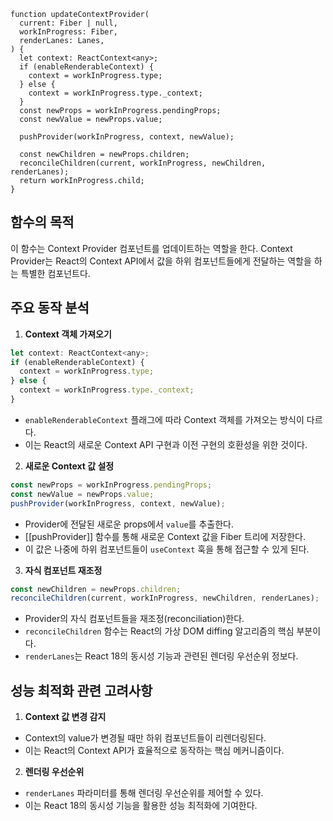```tsx
function updateContextProvider(
  current: Fiber | null,
  workInProgress: Fiber,
  renderLanes: Lanes,
) {
  let context: ReactContext<any>;
  if (enableRenderableContext) {
    context = workInProgress.type;
  } else {
    context = workInProgress.type._context;
  }
  const newProps = workInProgress.pendingProps;
  const newValue = newProps.value;

  pushProvider(workInProgress, context, newValue);

  const newChildren = newProps.children;
  reconcileChildren(current, workInProgress, newChildren, renderLanes);
  return workInProgress.child;
}
```

## 함수의 목적
이 함수는 Context Provider 컴포넌트를 업데이트하는 역할을 한다. Context Provider는 React의 Context API에서 값을 하위 컴포넌트들에게 전달하는 역할을 하는 특별한 컴포넌트다.

## 주요 동작 분석

1. **Context 객체 가져오기**
```javascript
let context: ReactContext<any>;
if (enableRenderableContext) {
  context = workInProgress.type;
} else {
  context = workInProgress.type._context;
}
```
- `enableRenderableContext` 플래그에 따라 Context 객체를 가져오는 방식이 다르다.
- 이는 React의 새로운 Context API 구현과 이전 구현의 호환성을 위한 것이다.

2. **새로운 Context 값 설정**
```javascript
const newProps = workInProgress.pendingProps;
const newValue = newProps.value;
pushProvider(workInProgress, context, newValue);
```
- Provider에 전달된 새로운 props에서 `value`를 추출한다.
- [[pushProvider]] 함수를 통해 새로운 Context 값을 Fiber 트리에 저장한다.
- 이 값은 나중에 하위 컴포넌트들이 `useContext` 훅을 통해 접근할 수 있게 된다.

3. **자식 컴포넌트 재조정**
```javascript
const newChildren = newProps.children;
reconcileChildren(current, workInProgress, newChildren, renderLanes);
```
- Provider의 자식 컴포넌트들을 재조정(reconciliation)한다.
- `reconcileChildren` 함수는 React의 가상 DOM diffing 알고리즘의 핵심 부분이다.
- `renderLanes`는 React 18의 동시성 기능과 관련된 렌더링 우선순위 정보다.

## 성능 최적화 관련 고려사항

1. **Context 값 변경 감지**
- Context의 value가 변경될 때만 하위 컴포넌트들이 리렌더링된다.
- 이는 React의 Context API가 효율적으로 동작하는 핵심 메커니즘이다.

2. **렌더링 우선순위**
- `renderLanes` 파라미터를 통해 렌더링 우선순위를 제어할 수 있다.
- 이는 React 18의 동시성 기능을 활용한 성능 최적화에 기여한다.

